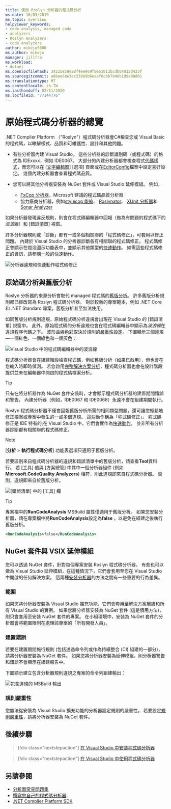 ```yaml
---
title: 使用 Roslyn 分析器的程式碼分析
ms.date: 10/03/2019
ms.topic: overview
helpviewer_keywords:
- code analysis, managed code
- analyzers
- Roslyn analyzers
- code analyzers
author: mikejo5000
ms.author: mikejo
manager: jillfra
ms.workload:
- dotnet
ms.openlocfilehash: 34225858e88f4ee969f0e51013bcdb04812d425f
ms.sourcegitcommit: a86ee68e3ec23869b6eaaf6c6b7946b1d9a88d01
ms.translationtype: MT
ms.contentlocale: zh-TW
ms.lasthandoff: 02/11/2020
ms.locfileid: "77144776"
---
```

# <a name="overview-of-source-code-analyzers"></a>原始程式碼分析器的總覽

.NET Compiler Platform （"Roslyn"）程式碼分析器會C#檢查您或 Visual Basic 的程式碼，以瞭解樣式、品質和可維護性、設計和其他問題。

- 有些分析器內建 Visual Studio。 這些分析器的診斷識別碼（或程式碼）的格式為 IDExxxx，例如 IDE0067。 大部分的內建分析器都會檢查程式[代碼樣式](../ide/code-styles-and-code-cleanup.md)，而您可以在 [[文字編輯器](../ide/code-styles-and-code-cleanup.md)] [選項] 頁面或在[EditorConfig](../ide/editorconfig-code-style-settings-reference.md)檔案中設定喜好設定。 幾個內建分析器會查看程式碼品質。

- 您可以將其他分析器安裝為 NuGet 套件或 Visual Studio 延伸模組。 例如，

  - [FxCop 分析器](../code-quality/install-fxcop-analyzers.md)，Microsoft 建議的程式碼品質分析器
  - 協力廠商分析器，例如[stylecop 能夠](https://www.nuget.org/packages/StyleCop.Analyzers/)、 [Roslynator](https://www.nuget.org/packages/Roslynator.Analyzers/)、 [XUnit 分析器](https://www.nuget.org/packages/xunit.analyzers/)和[Sonar Analyzer](https://www.nuget.org/packages/SonarAnalyzer.CSharp/)

如果分析器發現違反規則，則會在程式碼編輯器中回報（做為有問題的程式碼下的*波浪*線）和 [錯誤清單] 視窗。

許多分析器規則或「診斷」都有一或多個相關聯的「程式碼修正」，可套用以修正問題。 內建於 Visual Studio 的分析器診斷各有相關聯的程式碼修正。 程式碼修正會顯示在燈泡圖示功能表中，並顯示其他類型的[快速動作](../ide/quick-actions.md)。 如需這些程式碼修正的資訊，請參閱[一般的快速動作](../ide/common-quick-actions.md)。

![分析器違規和快速動作程式碼修正](../code-quality/media/built-in-analyzer-code-fix.png)

## <a name="source-code-analysis-versus-legacy-analysis"></a>原始碼分析與舊版分析

Roslyn 分析器的來源分析會取代 managed 程式碼的[舊版分析](../code-quality/code-analysis-for-managed-code-overview.md)。 許多舊版分析規則都已經改寫為 Roslyn 程式碼分析器。 對於較新的專案範本，例如 .NET Core 和 .NET Standard 專案，舊版分析甚至無法使用。

如同舊版分析規則違規，原始程式碼分析違規會出現在 Visual Studio 的 [錯誤清單] 視窗中。 此外，原始程式碼的分析違規也會在程式碼編輯器中顯示為*波浪線*在違規程序代碼之下。 波形曲線色彩取決於規則的[嚴重性設定](../code-quality/use-roslyn-analyzers.md#rule-severity)。 下圖顯示三個違規&mdash;一個紅色、一個綠色和一個灰色：

![Visual Studio 中的程式碼編輯器中的波浪線](media/diagnostics-severity-colors.png)

程式碼分析器會在組建階段檢查程式碼，例如舊版分析（如果已啟用），但也會在您輸入時即時偵測。 若您啟用[完整解決方案分析](../code-quality/how-to-enable-and-disable-full-solution-analysis-for-managed-code.md#toggle-full-solution-analysis)，程式碼分析器也會在設計階段提供並未在編輯器中開啟的程式碼檔案分析。

> [!TIP]
> 只有在將分析器作為 NuGet 套件安裝時，才會顯示程式碼分析器的建置期間錯誤和警告。 內建分析器（例如，IDE0067 和 IDE0068）永遠不會在組建期間執行。

Roslyn 程式碼分析器不僅會回報舊版分析所需的相同類型問題，還可讓您輕鬆地修正檔案或專案中發生的一或多個違規。 這些動作稱為「程式碼修正」。 程式碼修正是 IDE 特有的;在 Visual Studio 中，它們會實作為[快速動作](../ide/quick-actions.md)。 並非所有分析器診斷都有相關聯的程式碼修正。

> [!NOTE]
> [**分析** > **執行程式碼分析**] 功能表選項只適用于舊版分析。

若要區別來自程式碼分析器的違規和錯誤清單中的舊版分析，請查看**Tool**資料行。 若 [工具] 值與 [方案總管] 中其中一個分析器組件 (例如 **Microsoft.CodeQuality.Analyzers**) 相符，則此違規即來自程式碼分析器。 否則，違規即來自於舊版分析。

![[錯誤清單] 中的 [工具] 欄](media/code-analysis-tool-in-error-list.png)

> [!TIP]
> 專案檔中的**RunCodeAnalysis** MSBuild 屬性僅適用于舊版分析。 如果您安裝分析器，請在專案檔中將**RunCodeAnalysis**設定為**false** ，以避免在組建之後執行舊版分析。
>
> ```xml
> <RunCodeAnalysis>false</RunCodeAnalysis>
> ```

## <a name="nuget-package-versus-vsix-extension"></a>NuGet 套件與 VSIX 延伸模組

您可以透過 NuGet 套件，針對每個專案安裝 Roslyn 程式碼分析器。 有些也可以做為 Visual Studio 延伸模組，在這種情況下，它們會套用至您在 Visual Studio 中開啟的任何解決方案。 這兩種[安裝分析器](../code-quality/install-roslyn-analyzers.md)的方法之間有一些重要的行為差異。

### <a name="scope"></a>範圍

如果您將分析器安裝為 Visual Studio 擴充功能，它們會套用至解決方案層級和所有 Visual Studio 的實例。 如果您將分析器安裝為 NuGet 套件 (這是慣用方法)，則只會套用至安裝 NuGet 套件的專案。 在小組環境中，安裝為 NuGet 套件的分析器會將範圍限制在處理該專案的「所有開發人員」。

### <a name="build-errors"></a>建置錯誤

若要在建置期間施行規則 (包括透過命令列或作為持續整合 (CI) 組建的一部分)，請將分析器安裝為 NuGet 套件。 如果您將分析器安裝為延伸模組，則分析器警告和錯誤不會顯示在組建報告中。

下圖顯示建立包含分析器規則違規之專案的命令列組建輸出：

![包含違規的 MSBuild 輸出](media/command-line-build-analyzers.png)

### <a name="rule-severity"></a>規則嚴重性

您無法從安裝為 Visual Studio 擴充功能的分析器設定規則的嚴重性。 若要設定[規則嚴重性](../code-quality/use-roslyn-analyzers.md#rule-severity)，請將分析器安裝為 NuGet 套件。

## <a name="next-steps"></a>後續步驟

> [!div class="nextstepaction"]
> [在 Visual Studio 中安裝程式碼分析器](../code-quality/install-roslyn-analyzers.md)

> [!div class="nextstepaction"]
> [在 Visual Studio 中使用程式碼分析器](../code-quality/use-roslyn-analyzers.md)

## <a name="see-also"></a>另請參閱

- [分析器常見問題集](analyzers-faq.md)
- [撰寫您自己的程式碼分析器](../extensibility/getting-started-with-roslyn-analyzers.md)
- [.NET Compiler Platform SDK](/dotnet/csharp/roslyn-sdk/)
